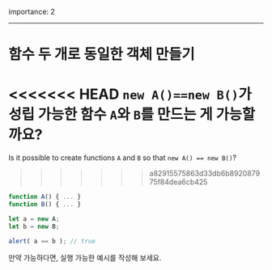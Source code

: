 importance: 2

---

# 함수 두 개로 동일한 객체 만들기

<<<<<<< HEAD
`new A()==new B()`가 성립 가능한 함수 `A`와 `B`를 만드는 게 가능할까요?
=======
Is it possible to create functions `A` and `B` so that `new A() == new B()`?
>>>>>>> a82915575863d33db6b892087975f84dea6cb425

```js no-beautify
function A() { ... }
function B() { ... }

let a = new A;
let b = new B;

alert( a == b ); // true
```

만약 가능하다면, 실행 가능한 예시를 작성해 보세요.
